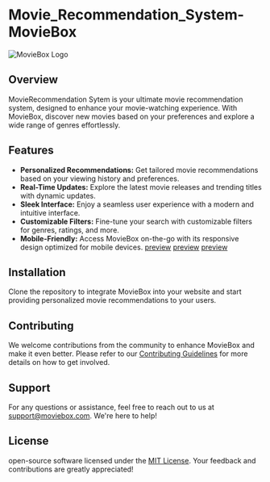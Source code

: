 # Movie_Recommendation_System-MovieBox

![MovieBox Logo](logo.png)

## Overview

MovieRecommendation Sytem is your ultimate movie recommendation system, designed to enhance your movie-watching experience. With MovieBox, discover new movies based on your preferences and explore a wide range of genres effortlessly.

## Features

- **Personalized Recommendations:** Get tailored movie recommendations based on your viewing history and preferences.
- **Real-Time Updates:** Explore the latest movie releases and trending titles with dynamic updates.
- **Sleek Interface:** Enjoy a seamless user experience with a modern and intuitive interface.
- **Customizable Filters:** Fine-tune your search with customizable filters for genres, ratings, and more.
- **Mobile-Friendly:** Access MovieBox on-the-go with its responsive design optimized for mobile devices.
[preview](preview1.png)
[preview](preview2.png)
[preview](preview3.png)
## Installation

Clone the repository to integrate MovieBox into your website and start providing personalized movie recommendations to your users.

## Contributing

We welcome contributions from the community to enhance MovieBox and make it even better. Please refer to our [Contributing Guidelines](CONTRIBUTING.md) for more details on how to get involved.

## Support

For any questions or assistance, feel free to reach out to us at [support@moviebox.com](mailto:support@moviebox.com). We're here to help!

## License

 open-source software licensed under the [MIT License](LICENSE). Your feedback and contributions are greatly appreciated!

